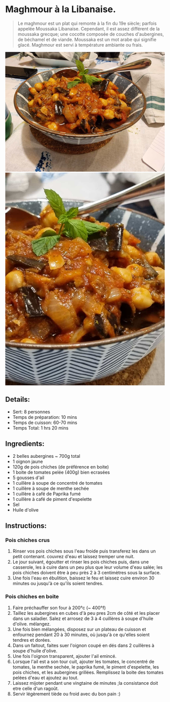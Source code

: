 # Maghmour à la Libanaise.

> Le maghmour est un plat qui remonte à la fin du 19e siècle; parfois appelée Moussaka Libanaise. Cependant, il est assez différent de la moussaka grecque; une cocotte composée de couches d'aubergines, de béchamel et de viande. Moussaka est un mot arabe qui signifie glacé. Maghmour est servi à température ambiante ou frais.

![Maghmour à la Libanaise](https://github.com/anamorph/recettes/blob/main/photos/fr-accompagnement-maghmour_a_la_libanaise-01.jpg?raw=true)  
![Maghmour à la Libanaise](https://github.com/anamorph/recettes/blob/main/photos/fr-accompagnement-maghmour_a_la_libanaise-02.jpg?raw=true)  

## Details:
* Sert: 8 personnes 
* Temps de préparation:  10 mins
* Temps de cuisson:  60-70 mins
* Temps Total:  1 hrs 20 mins

## Ingredients:
* 2 belles aubergines ~ 700g total
* 1 oignon jaune
* 120g de pois chiches (de préférence en boite)
* 1 boite de tomates pelée (400g) bien ecrasées
* 5 gousses d'ail
* 1 cuillère à soupe de concentré de tomates
* 1 cuillère à soupe de menthe sechée
* 1 cuillère à café de Paprika fumé
* 1 cuillère à café de piment d'espelette
* Sel
* Huile d'olive

## Instructions:
### Pois chiches crus
  1. Rinser vos pois chiches sous l'eau froide puis transferez les dans un petit contenant. couvrez d'eau et laissez tremper une nuit.
  2. Le jour suivant, égoutter et rinser les pois chiches puis, dans une casserole, les à cuire dans un peu plus que leur volume d'eau salée; les pois chiches doivent être à peu près 2 à 3 centimètres sous la surface.
  3. Une fois l'eau en ébulition, baissez le feu et laissez cuire environ 30 minutes ou jusqu'à ce qu'ils soient tendres.

### Pois chiches en boite
  1. Faire préchauffer son four à 200°c (~ 400°f)
  2. Taillez les aubergines en cubes d'à peu pres 2cm de côté et les placer dans un saladier. Salez et arrosez de 3 à 4 cuillères à soupe d'huile d'olive. mélangez.
  3. Une fois bien mélangées, disposez sur un plateau de cuisson et enfournez pendant 20 à 30 minutes, où jusqu'à ce qu'elles soient tendres et dorées.
  4. Dans un faitout, faites suer l'oignon coupé en dés dans 2 cuillères à soupe d'huile d'olive.
  5. Une fois l'oignon transparent, ajouter l'ail emincé.
  6. Lorsque l'ail est a son tour cuit, ajouter les tomates, le concentré de tomates, la menthe sechée, le paprika fumé, le piment d'espelette, les pois chiches, et les aubergines grillées. Remplissez la boite des tomates pelées d'eau et ajoutez au tout.
  7. Laissez mijoter pendant une vingtaine de minutes ;la consistance doit etre celle d'un ragoût.
  8. Servir légèrement tiède ou froid avec du bon pain :)